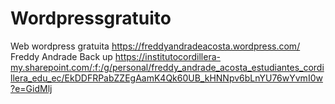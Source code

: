 # Wordpressgratuito
Web wordpress gratuita 
https://freddyandradeacosta.wordpress.com/
Freddy Andrade
Back up https://institutocordillera-my.sharepoint.com/:f:/g/personal/freddy_andrade_acosta_estudiantes_cordillera_edu_ec/EkDDFRPabZZEgAamK4Qk60UB_kHNNpv6bLnYU76wYvmI0w?e=GidMlj
